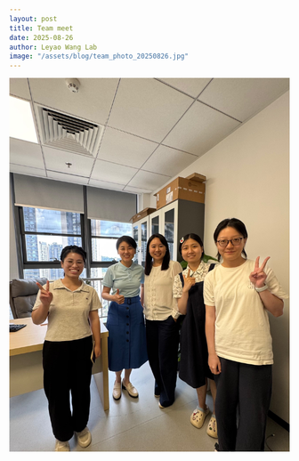 ```yaml
---
layout: post
title: Team meet
date: 2025-08-26
author: Leyao Wang Lab
image: "/assets/blog/team_photo_20250826.jpg"
---
```



![team meet](/assets/blog/team_photo_20250826.jpg)
